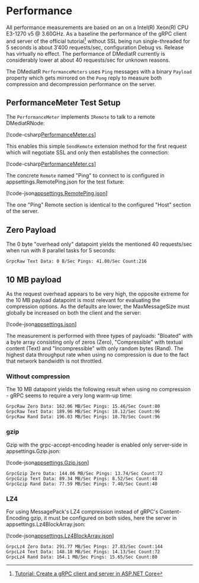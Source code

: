 ﻿# Performance

All performance measurements are based on an on a Intel(R) Xeon(R) CPU E3-1270
v5 @ 3.60GHz. As a baseline the performance of the gRPC client and server of the
official tutorial[^tut] without SSL being run single-threaded for 5 seconds is
about 3’400 requests/sec, configuration Debug vs. Release has virtually no
effect. The performance of DMediatR currently is considerably lower at about 40
requests/sec for unknown reasons.

The DMediatR `PerformanceMeters` uses `Ping` messages with a binary `Payload`
property which gets mirrored on the `Pong` reply to measure both compression and
decompression performance on the server.

## PerformanceMeter Test Setup

The `PerformanceMeter` implements `IRemote` to talk to a remote DMediatRNode:

[!code-csharp[PerformanceMeter.cs](../../test/DMediatR.Tests/Grpc/PerformanceMeter.cs?name=class)]

This enables this simple `SendRemote` extension method for the first request
which will negotiate SSL and only then establishes the connection:

[!code-csharp[PerformanceMeter.cs](../../test/DMediatR.Tests/Grpc/PerformanceMeter.cs?name=sendremote)]

The concrete `Remote` named "Ping" to connect to is configured in
appsettings.RemotePing.json for the test fixture:
 
[!code-json[appsettings.RemotePing.json](../../test/DMediatR.Tests/appsettings.RemotePing.json?name=remoteping)]

The one "Ping" Remote section is identical to the configured "Host" section of the server.


## Zero Payload

The 0 byte "overhead only" datapoint yields the mentioned 40 requests/sec when
run with 8 parallel tasks for 5 seconds:

```text
GrpcRaw Text Data: 0 B/Sec Pings: 41.80/Sec Count:216
```

## 10 MB payload

As the request overhead appears to be very high, the opposite extreme for the 10
MB payload datapoint is most relevant for evaluating the compression options.
As the defaults are lower, the MaxMessageSize must globally  be increased on
both the client and the server:

[!code-json[appsettings.json](../../src/DMediatRNode/appsettings.json?name=messagsize)]

The measurement is performed with three types of payloads: "Bloated" with a byte
array consisting only of zeros (Zero), "Compressible" with textual content
(Text) and "Incompressible" with only random bytes (Rand). The highest data
throughput rate when using no compression is due to the fact that network
bandwidth is not throttled.

### Without compression

The 10 MB datapoint yields the following result when using no compression - gRPC
seems to require a very long warm-up time:

```text
GrpcRaw Zero Data: 162.06 MB/Sec Pings: 15.46/Sec Count:80
GrpcRaw Text Data: 189.96 MB/Sec Pings: 18.12/Sec Count:96
GrpcRaw Rand Data: 196.03 MB/Sec Pings: 18.70/Sec Count:96
```

### gzip

Gzip with the grpc-accept-encoding header is enabled only server-side in
appsettings.Gzip.json:

[!code-json[appsettings.Gzip.json](../../src/DMediatRNode/appsettings.Gzip.json?name=gzip)]

```text
GrpcGzip Zero Data: 144.06 MB/Sec Pings: 13.74/Sec Count:72
GrpcGzip Text Data: 89.34 MB/Sec Pings: 8.52/Sec Count:48
GrpcGzip Rand Data: 77.59 MB/Sec Pings: 7.40/Sec Count:40
```

### LZ4

For using MessagePack's LZ4 compression instead of gRPC's Content-Encoding gzip,
it must be configured on both sides, here the server in
appsettings.Lz4BlockArray.json:

[!code-json[appsettings.Lz4BlockArray.json](../../src/DMediatRNode/appsettings.Lz4BlockArray.json?name=lz4)]

```text
GrpcLz4 Zero Data: 291.77 MB/Sec Pings: 27.83/Sec Count:144
GrpcLz4 Text Data: 148.18 MB/Sec Pings: 14.13/Sec Count:72
GrpcLz4 Rand Data: 164.1 MB/Sec Pings: 15.65/Sec Count:80
```    


[^tut]: [Tutorial: Create a gRPC client and server in ASP.NET Core](https://learn.microsoft.com/en-us/aspnet/core/tutorials/grpc/grpc-start?view=aspnetcore-8.0&tabs=visual-studio)
